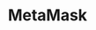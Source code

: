 ---
blog: https://medium.com/metamask
git: https://github.com/MetaMask/metamask-extension
logohandle: metamaskio
sort: metamask
title: MetaMask
twitter: https://x.com/metamask_io
website: https://metamask.io/
---